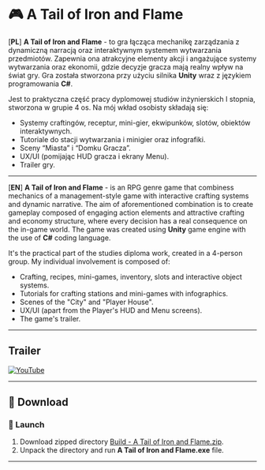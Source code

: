# 🎮 A Tail of Iron and Flame
[**PL**]
**A Tail of Iron and Flame** - to gra łącząca mechanikę zarządzania z dynamiczną narracją oraz interaktywnym systemem wytwarzania przedmiotów. 
Zapewnia ona atrakcyjne elementy akcji i angażujące systemy wytwarzania oraz ekonomii, gdzie decyzje gracza mają realny wpływ na świat gry. 
Gra została stworzona przy użyciu silnika **Unity** wraz z językiem programowania **C#**.

Jest to praktyczna część pracy dyplomowej studiów inżynierskich I stopnia, stworzona w grupie 4 os. Na mój wkład osobisty składają się: 
- Systemy craftingów, receptur, mini-gier, ekwipunków, slotów, obiektów interaktywnych. 
- Tutoriale do stacji wytwarzania i minigier oraz infografiki.
- Sceny “Miasta” i “Domku Gracza”.
- UX/UI (pomijając HUD gracza i ekrany Menu).
- Trailer gry.

---

[**EN**]
**A Tail of Iron and Flame** - is an RPG genre game that combiness mechanics of a management-style game with interactive crafting systems and dynamic narrative. 
The aim of aforementioned combination is to create gameplay composed of engaging action elements and attractive crafting and economy structure, where every decision has a real consequence on the in-game world. 
The game was created using **Unity** game engine with the use of **C#** coding language.

It's the practical part of the studies diploma work, created in a 4-person group. My individual involvement is composed of:
- Crafting, recipes, mini-games, inventory, slots and interactive object systems.
- Tutorials for crafting stations and mini-games with infographics.
- Scenes of the "City" and "Player House".
- UX/UI (apart from the Player's HUD and Menu screens).
- The game's trailer.

---

## Trailer

[![YouTube](https://img.youtube.com/vi/pbCWxUN1sbc/0.jpg)](https://www.youtube.com/watch?v=pbCWxUN1sbc)


---

## 🚀 Download

### 🔧 Launch

1. Download zipped directory [Build - A Tail of Iron and Flame.zip](Executables).
2. Unpack the directory and run **A Tail of Iron and Flame.exe** file.

---


